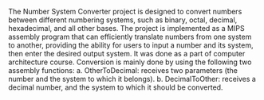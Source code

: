The Number System Converter project is designed to convert numbers between different numbering systems, such as binary, octal, decimal, hexadecimal, and all other bases.
The project is implemented as a MIPS assembly program that can efficiently translate numbers from one system to another, providing the ability for users to input a number and its system, then enter the desired output system.
It was done as a part of computer architecture course.
Conversion is mainly done by using the following two assembly functions:
      a. OtherToDecimal: receives two parameters (the number and the system to which it belongs).
      b. DecimalToOther: receives a decimal number, and the system to which it should be converted.
